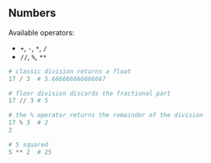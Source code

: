 ## Numbers

Available operators:

- `+`, `-`, `*`, `/`
- `//`, `%`, `**`

```py
# classic division returns a float
17 / 3  # 5.666666666666667

# floor division discards the fractional part
17 // 3 # 5

# the % operator returns the remainder of the division
17 % 3  # 2
2

# 5 squared
5 ** 2  # 25
```
